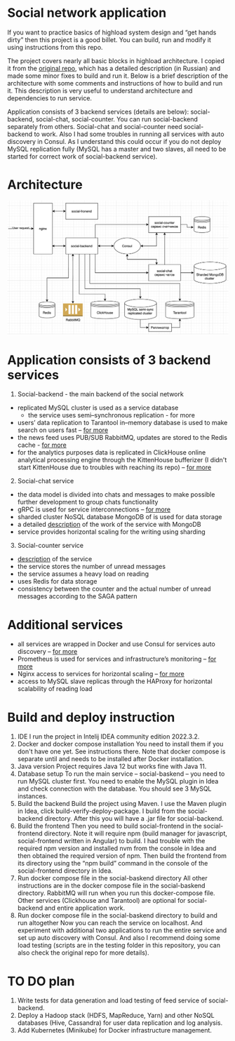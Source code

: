 # Social network application

If you want to practice basics of highload system design and “get hands dirty” then this project is a good billet. You can build, run and modify it using instructions from this repo. 

The project covers nearly all basic blocks in highload architecture. I copied it from the [original repo](https://github.com/alexyakovlev90/otus-highload-social-network), which has a detailed description (in Russian) and made some minor fixes to build and run it. Below is a brief description of the architecture with some comments and instructions of how to build and run it. This description is very useful to understand architecture and dependencies to run service.

Application consists of 3 backend services (details are below): social-backend, social-chat, social-counter. You can run social-backend separately from others. Social-chat and social-counter need social-backend to work. Also I had some troubles in running all services with auto discovery in Consul. As I understand this could occur if you do not deploy MySQL replication fully (MySQL has a master and two slaves, all need to be started for correct work of social-backend service).

# Architecture

![architecture](./social-architecture.png)

# Application consists of 3 backend services

1. Social-backend - the main backend of the social network
  - replicated MySQL cluster is used as a service database 
    - the service uses semi–synchronous replication - for more
  - users’ data replication to Tarantool in–memory database is used to make search on users fast – [for more](./in-memory-tarantool/hw7-tarantool-replication.md)
  - the news feed uses PUB/SUB RabbitMQ, updates are stored to the Redis cache - [for more](./rabbit-redis/hw8-redis-rabbit.md) 
  - for the analytics purposes data is replicated in ClickHouse online analytical processing engine through the KittenHouse bufferizer (I didn't start         KittenHouse due to troubles with reaching its repo) – [for more](./clickhouse/hw9-clickhouse.md) 

2. Social-chat service
  - the data model is divided into chats and messages to make possible further development to group chats functionality
  - gRPC is used for service interconnections – [for more](./grpc-chats/grpc-chats-report.md) 
  - sharded cluster NoSQL database MongoDB of is used for data storage
  - a detailed [description](./sharding/sharding-report.md) of the work of the service with MongoDB
  - service provides horizontal scaling for the writing using sharding

3. Social-counter service
  - [description](./social-counter/README.md) of the service 
  - the service stores the number of unread messages
  - the service assumes a heavy load on reading
  - uses Redis for data storage
  - consistency between the counter and the actual number of unread messages according to the SAGA pattern

# Additional services

  - all services are wrapped in Docker and use Consul for services auto discovery – [for more](./consul-docker/hw13-consul.md) 
  - Prometheus is used for services and infrastructure’s monitoring – [for more](./monitoring/hw15-monitoring.md)
  - Nginx access to services for horizontal scaling – [for more](./load-balancing/hw11-load-balancing.md)
  - access to MySQL slave replicas through the HAProxy for horizontal scalability of reading load

# Build and deploy instruction

1. IDE
   I run the project in Intelij IDEA community edition 2022.3.2.
3. Docker and docker compose installation
   You need to install them if you don't have one yet. See instructions there. Note that docker compose is separate until and needs to be installed after      Docker installation. 
3. Java version
   Project requires Java 12 but works fine with Java 11.
4. Database setup
   To run the main service – social-baskend – you need to run MySQL cluster first. You need to enable the MySQL plugin in Idea and check connection with      the database. You should see 3 MySQL instances.  
5. Build the backend
   Build the project using Maven. I use the Maven plugin in Idea, click build-verify-deploy-package. I build from the social-backend directory. After this    you will have a .jar file for social-backend. 
6. Build the frontend
   Then you need to build social-frontend in the social-frontend directory. Note it will require npm (build manager for javascript, social-frontend written    in Angular) to build. I had trouble with the required npm version and installed nvm from the console in Idea and then obtained the required version of      npm. Then build the frontend from its directory using the “npm build” command in the console of the social-frontend directory in Idea. 
7. Run docker compose file in the social-baskend directory
   All other instructions are in the docker compose file in the social-baskend directory. RabbitMQ will run when you run this docker-compose file. Other      services (Clickhouse and Tarantool) are optional for social-backend and entire application work.
8. Run docker compose file in the social-baskend directory to build and run altogether
   Now you can reach the service on localhost. And experiment with additional two applications to run the entire service and set up auto discovery with        Consul. And also I recommend doing some load testing (scripts are in the testing folder in this repository, you can also check the original repo for        more details).
   
# TO DO plan

1.  Write tests for data generation and load testing of feed service of social-backend.
2.  Deploy a Hadoop stack (HDFS, MapReduce, Yarn) and other NoSQL databases (Hive, Cassandra) for user data replication and log analysis.
3.  Add Kubernetes (Minikube) for Docker infrastructure management. 
